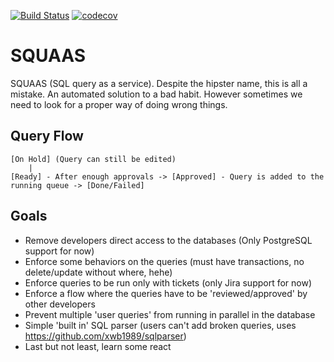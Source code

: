 [![Build Status](https://travis-ci.org/gfleury/squaas.svg?branch=master)](https://travis-ci.org/gfleury/squaas) [![codecov](https://codecov.io/gh/gfleury/squaas/branch/master/graph/badge.svg)](https://codecov.io/gh/gfleury/squaas)

# SQUAAS

SQUAAS (SQL query as a service). Despite the hipster name, this is all a mistake.
An automated solution to a bad habit. However sometimes we need to look for a proper way of doing wrong things.

## Query Flow

```text
[On Hold] (Query can still be edited)
    |
[Ready] - After enough approvals -> [Approved] - Query is added to the running queue -> [Done/Failed]
```

## Goals

- Remove developers direct access to the databases (Only PostgreSQL support for now)
- Enforce some behaviors on the queries (must have transactions, no delete/update without where, hehe)
- Enforce queries to be run only with tickets (only Jira support for now)
- Enforce a flow where the queries have to be 'reviewed/approved' by other developers
- Prevent multiple 'user queries' from running in parallel in the database
- Simple 'built in' SQL parser (users can't add broken queries, uses https://github.com/xwb1989/sqlparser)
- Last but not least, learn some react
